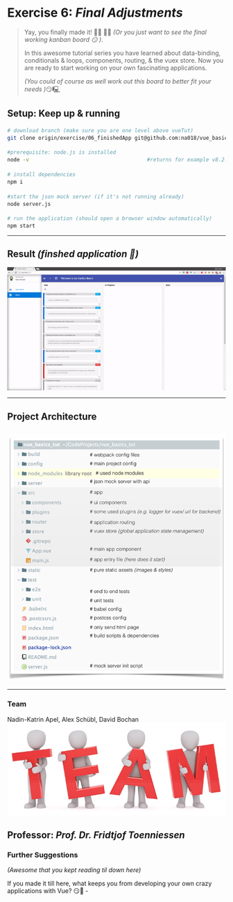 # Exercise 6: _Final Adjustments_
> Yay, you finally made it! 🍹🍻 🍾🎉 _(Or you just want to see the final working kanban board 😏 )_.
>
> In this awesome tutorial series you have learned about data-binding, conditionals & loops, components, routing, & the vuex store. Now you are ready to start working on your own fascinating applications.
>
> _(You could of course as well work out this board to better fit your needs )_😏🖳 

## Setup: Keep up & running

``` bash
# download branch (make sure you are one level above vueTut)
git clone origin/exercise/06_finishedApp git@github.com:na018/vue_basics_tut.git vueTut/02_directives && cd vueTut/06_finishedApp

#prerequisite: node.js is installed
node -v                                      #returns for example v8.2.1

# install dependencies
npm i

#start the json mock server (if it's not running already)
node server.js

# run the application (should open a browser window automatically)
npm start

```
--------------

## Result _(finshed application 🎉)_
![kanban board](static/img/readme/final.gif "kanban board")


--------------------
## Project Architecture
![KanBan Project Architecture](static/img/readme/ProjectArchitecture.png "KanBan Project Architecture")
-------------------

-------------------

### Team
Nadin-Katrin Apel, Alex Schübl, David Bochan
 ![Team photo](static/img/readme/team.jpg "Team")
 
 Professor: _Prof. Dr. Fridtjof Toenniessen_
-------------------
 
### Further Suggestions
_(Awesome that you kept reading til down here)_

If you made it till here, what keeps you from developing your own crazy applications with Vue? 😏🎉 -



 
 
